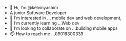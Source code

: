 - 👋 Hi, I’m @kelvinyashim
- A junior Software Developer
- 👀 I’m interested in ... mobile dev and web development,
- 🌱 I’m currently learning ...Web dev
- 💞️ I’m looking to collaborate on ...building mobile apps
- 📫 How to reach me ...09018300339

<!---
kelvinyashim/kelvinyashim is a ✨ special ✨ repository because its `README.md` (this file) appears on your GitHub profile.
You can click the Preview link to take a look at your changes.
--->
